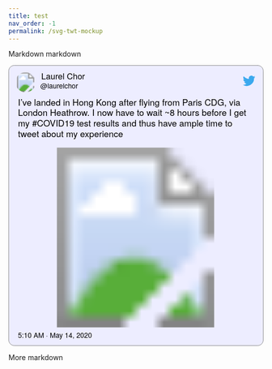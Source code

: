 ```yaml
---
title: test
nav_order: -1
permalink: /svg-twt-mockup
---
```


Markdown markdown

<a href="https://twitter.com/laurelchor/status/1260784481159442434"> <svg xmlns:xl="http://www.w3.org/1999/xlink" version="1.1" xmlns:dc="http://purl.org/dc/elements/1.1/" xmlns="http://www.w3.org/2000/svg" viewBox="-53.5 -93.5 548 602" width="548" height="602"> <defs>   <font-face font-family="Helvetica Neue" font-size="19" panose-1="2 0 5 3 0 0 0 2 0 4" units-per-em="1000" underline-position="-100" underline-thickness="50" slope="0" x-height="517" cap-height="714" ascent="951.9958" descent="-212.99744" font-weight="400">    <font-face-src> <font-face-name name="HelveticaNeue"/> </font-face-src> </font-face>   <font-face font-family="Helvetica Neue" font-size="18" panose-1="2 0 5 3 0 0 0 2 0 4" units-per-em="1000" underline-position="-100" underline-thickness="50" slope="0" x-height="517" cap-height="714" ascent="951.9958" descent="-212.99744" font-weight="400"> <font-face-src>     <font-face-name name="HelveticaNeue"/> </font-face-src> </font-face>   <font-face font-family="Helvetica Neue" font-size="16" panose-1="2 0 5 3 0 0 0 2 0 4" units-per-em="1000" underline-position="-100" underline-thickness="50" slope="0" x-height="517" cap-height="714" ascent="951.9958" descent="-212.99744" font-weight="400"> <font-face-src>     <font-face-name name="HelveticaNeue"/> </font-face-src> </font-face>   <font-face font-family="Helvetica Neue" font-size="15" panose-1="2 0 5 3 0 0 0 2 0 4" units-per-em="1000" underline-position="-100" underline-thickness="50" slope="0" x-height="517" cap-height="714" ascent="951.9958" descent="-212.99744" font-weight="400"> <font-face-src>     <font-face-name name="HelveticaNeue"/> </font-face-src> </font-face> </defs>  <metadata> Produced by OmniGraffle 7.18.1\n2021-01-24 21:50:14 +0000</metadata>  <g id="Canvas_1" stroke-dasharray="none" fill="none" fill-opacity="1" stroke="none" stroke-opacity="1">   <title>Canvas 1</title>   <g id="Canvas_1_Layer_1">    <title>Layer 1</title>    <g id="Graphic_4">     <path d="M 482 -93 L -41 -93 C -47.627417 -93 -53 -87.62742 -53 -81 L -53 496 C -53 502.6274 -47.627417 508 -41 508 L 482 508 C 488.6274 508 494 502.6274 494 496 L 494 -81 C 494 -87.62742 488.6274 -93 482 -93 Z" fill="#ededff"/>     <path d="M 482 -93 L -41 -93 C -47.627417 -93 -53 -87.62742 -53 -81 L -53 496 C -53 502.6274 -47.627417 508 -41 508 L 482 508 C 488.6274 508 494 502.6274 494 496 L 494 -81 C 494 -87.62742 488.6274 -93 482 -93 Z" stroke="gray" stroke-linecap="round" stroke-linejoin="round" stroke-width="1"/>    </g>    <g id="Graphic_6">     <text transform="translate(-33 -25)" fill="black">      <tspan font-family="Helvetica Neue" font-size="19" font-weight="400" fill="black" x="0" y="18">I’ve landed in Hong Kong after flying from Paris CDG, via </tspan>      <tspan font-family="Helvetica Neue" font-size="19" font-weight="400" fill="black" x="0" y="40.532">London Heathrow. I now have to wait ~8 hours before I get </tspan>      <tspan font-family="Helvetica Neue" font-size="19" font-weight="400" fill="black" x="0" y="63.063995">my #COVID19 test results and thus have ample time to </tspan>      <tspan font-family="Helvetica Neue" font-size="19" font-weight="400" fill="black" x="0" y="85.59599">tweet about my experience</tspan>     </text>    </g>    <g id="Graphic_7">     <text transform="translate(17 -80)" fill="black">      <tspan font-family="Helvetica Neue" font-size="18" font-weight="400" fill="black" x="0" y="17">Laurel Chor</tspan>     </text>    </g>    <g id="Graphic_8" transform="translate(462.816 -78.472)">     <svg width='27' height='27' x='-13' y='5' viewBox='328 355 335 276' xmlns='http://www.w3.org/2000/svg'>  " +      "<path d='M 630, 425 A 195, 195 0 0 1 331, 600 A 142, 142 0 0 0 428, 570 A  70,  70 0 0 1 370, 523 A  70,  70 0 0 0 401, 521 A  70,  70 0 0 1 344, 455 A  70,  70 0 0 0 372, 460 A  70,  70 0 0 1 354, 370 A 195, 195 0 0 0 495, 442 A  67,  67 0 0 1 611, 380 A 117, 117 0 0 0 654, 363 A  65,  65 0 0 1 623, 401 A 117, 117 0 0 0 662, 390 A  65,  65 0 0 1 630, 425 Z'   style='fill:#3BA9EE;'/></svg>    </g>    <g id="Graphic_10">     <text transform="translate(15 -58)" fill="black">      <tspan font-family="Helvetica Neue" font-size="15" font-weight="400" fill="black" x="0" y="14">@laurelchor</tspan>     </text>    </g>    <g id="Graphic_11">     <text transform="translate(-33 478)" fill="black">      <tspan font-family="Helvetica Neue" font-size="15" font-weight="400" fill="black" x="0" y="14">5:10 AM · May 14, 2020</tspan>     </text>    </g>    <g id="Graphic_12">     <path d="M -23 83 L 462 83 C 470.28427 83 477 89.71573 477 98 L 477 454.25 C 477 462.53427 470.28427 469.25 462 469.25 L -23 469.25 C -31.28427 469.25 -38 462.53427 -38 454.25 L -38 98 C -38 89.71573 -31.28427 83 -23 83 Z" id="path"/>     <clipPath id="clip_path">      <use href="#path"/>     </clipPath>     <g clip-path="url(#clip_path)">      <image href="https://pbs.twimg.com/media/EX80zAIVcAEGHyQ?format=jpg&name=small" width="680" height="510" transform="translate(-38 83) scale(.7573529)"/>     </g>    </g>    <g id="Graphic_13">     <path d="M -18 -78.132 L -15.447998 -78.132 C -4.402303 -78.132 4.552002 -69.1777 4.552002 -58.132004 L 4.552002 -55.58 C 4.552002 -44.534307 -4.402303 -35.58 -15.447998 -35.58 L -18 -35.58 C -29.045695 -35.58 -38 -44.534307 -38 -55.58 L -38 -58.132004 C -38 -69.1777 -29.045695 -78.132 -18 -78.132 Z" id="path_2"/>     <clipPath id="clip_path_2">      <use href="#path_2"/>     </clipPath>     <g clip-path="url(#clip_path_2)">      <image href="https://pbs.twimg.com/profile_images/849959562153050112/r31mV3mt_bigger.jpg" width="400" height="400" transform="translate(-38 -78.132) scale(.10638)"/>     </g>   </g></g></g></svg></a>

More markdown

